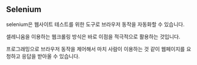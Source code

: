 ## Selenium

selenium은 웹사이트 테스트를 위한 도구로 브라우저 동작을 자동화할 수 있습니다. 

셀레니움을 이용하는 웹크롤링 방식은 바로 이점을 적극적으로 활용하는 것입니다. 

프로그래밍으로 브라우저 동작을 제어해서 마치 사람이 이용하는 것 같이 웹페이지를 요청하고 응답을 받아올 수 있습니다.